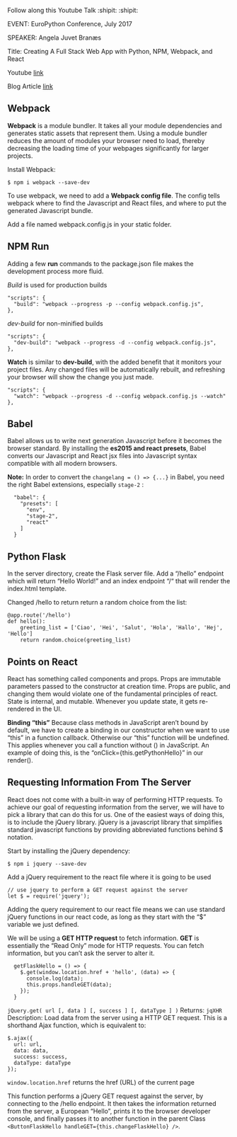Follow along this Youtube Talk :shipit: :shipit: 

EVENT: EuroPython Conference, July 2017

SPEAKER: Angela Juvet Branæs

Title: Creating A Full Stack Web App with Python, NPM, Webpack, and React

Youtube [link](https://www.youtube.com/watch?v=7JnWfDczo-8)

Blog Article [link](https://codeburst.io/creating-a-full-stack-web-application-with-python-npm-webpack-and-react-beauty-and-495bfdf11841)

## Webpack

**Webpack** is a module bundler. It takes all your module dependencies and generates static assets that represent them. Using a module bundler reduces the amount of modules your browser need to load, thereby decreasing the loading time of your webpages significantly for larger projects.

Install Webpack:
```
$ npm i webpack --save-dev
```
To use webpack, we need to add a **Webpack config file**. The config tells webpack where to find the Javascript and React files, and where to put the generated Javascript bundle.

Add a file named webpack.config.js in your static folder.

## NPM Run

Adding a few **run** commands to the package.json file makes the development process more fluid. 

*Build* is used for production builds
```
"scripts": {
  "build": "webpack --progress -p --config webpack.config.js",
},
```
*dev-build* for non-minified builds
```
"scripts": {
  "dev-build": "webpack --progress -d --config webpack.config.js",
},
```
**Watch** is similar to **dev-build**, with the added benefit that it monitors your project files. Any changed files will be automatically rebuilt, and refreshing your browser will show the change you just made.
```
"scripts": {
  "watch": "webpack --progress -d --config webpack.config.js --watch"
},
```

## Babel

Babel allows us to write next generation Javascript before it becomes the browser standard. By installing the **es2015 and react presets**, Babel converts our Javascript and React jsx files into Javascript syntax compatible with all modern browsers.

**Note:** In order to convert the `changelang = () => {...}` in Babel, you need the right Babel extensions, especially `stage-2` :
```
  "babel": {
    "presets": [
      "env",
      "stage-2",
      "react"
    ]
  }
```

## Python Flask

In the server directory, create the Flask server file. Add a “/hello” endpoint which will return “Hello World!” and an index endpoint “/“ that will render the index.html template.

Changed /hello to return return a random choice from the list:
```
@app.route('/hello')
def hello():
    greeting_list = ['Ciao', 'Hei', 'Salut', 'Hola', 'Hallo', 'Hej', 'Hello']
    return random.choice(greeting_list)
```

## Points on React

React has something called components and props. Props are immutable parameters passed to the constructor at creation time. Props are public, and changing them would violate one of the fundamental principles of react. State is internal, and mutable. Whenever you update state, it gets re-rendered in the UI.

**Binding “this”**
Because class methods in JavaScript aren’t bound by default, we have to create a binding in our constructor when we want to use “this” in a function callback. Otherwise our “this” function will be undefined. This applies whenever you call a function without () in JavaScript. An example of doing this, is the “onClick={this.getPythonHello}” in our render().

## Requesting Information From The Server

React does not come with a built-in way of performing HTTP requests. To achieve our goal of requesting information from the server, we will have to pick a library that can do this for us. One of the easiest ways of doing this, is to include the jQuery library. jQuery is a javascript library that simplifies standard javascript functions by providing abbreviated functions behind $ notation.

Start by installing the jQuery dependency:

```
$ npm i jquery --save-dev
```
Add a jQuery requirement to the react file where it is going to be used
```
// use jquery to perform a GET request against the server
let $ = require('jquery');
```
Adding the query requirement to our react file means we can use standard jQuery functions in our react code, as long as they start with the “$” variable we just defined. 

We will be using a **GET HTTP request** to fetch information. **GET** is essentially the “Read Only” mode for HTTP requests. You can fetch information, but you can’t ask the server to alter it.

```
  getFlaskHello = () => {
    $.get(window.location.href + 'hello', (data) => {
      console.log(data);
      this.props.handleGET(data);
    });
  }
```
`jQuery.get( url [, data ] [, success ] [, dataType ] )` Returns: `jqXHR`
Description: Load data from the server using a HTTP GET request.
This is a shorthand Ajax function, which is equivalent to:
```
$.ajax({
  url: url,
  data: data,
  success: success,
  dataType: dataType
});
```
`window.location.href` returns the href (URL) of the current page

This function performs a jQuery GET request against the server, by connecting to the /hello endpoint. It then takes the information returned from the server, a European “Hello”, prints it to the browser developer console, and finally passes it to another function in the parent Class `<ButtonFlaskHello handleGET={this.changeFlaskHello} />`.
